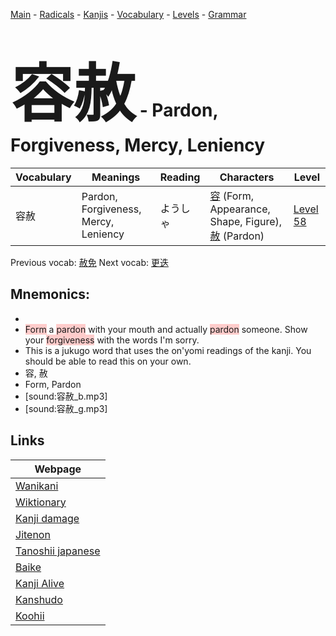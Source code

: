 <style> bigfont {font-size: 100px}</style>
[Main](../README.md) -
[Radicals](../radicals.md) -
[Kanjis](../kanjis.md) -
[Vocabulary](../vocabulary.md) -
[Levels](../levels.md) -
[Grammar](../grammar.md)
# <bigfont> 容赦</bigfont> - Pardon, Forgiveness, Mercy, Leniency 

| Vocabulary | Meanings | Reading | Characters | Level |
| --- | --- | --- | --- | --- |
| 容赦 | Pardon, Forgiveness, Mercy, Leniency | ようしゃ |  [容](../kanjis/容.md) (Form, Appearance, Shape, Figure), [赦](../kanjis/赦.md) (Pardon) | [Level 58](../levels/wk_level58.md) |

Previous vocab: [赦免](赦免.md) Next vocab: [更迭](更迭.md) 

## Mnemonics:

* 
* <span style="background-color:#ffcccb"> Form</span> a <span style="background-color:#ffcccb"> pardon</span> with your mouth and actually <span style="background-color:#ffcccb"> pardon</span> someone. Show your <span style="background-color:#ffcccb"> forgiveness</span> with the words I'm sorry.
* This is a jukugo word that uses the on'yomi readings of the kanji. You should be able to read this on your own.
* 容, 赦
* Form, Pardon
* [sound:容赦_b.mp3]
* [sound:容赦_g.mp3]


## Links 

| Webpage |
| --- |
| [Wanikani          ](https://www.wanikani.com/kanji/容赦) |
| [Wiktionary        ](https://en.wiktionary.org/wiki/容赦) |
| [Kanji damage      ](http://www.kanjidamage.com/kanji/search?utf8=✓&q=容赦) |
| [Jitenon           ](https://jitenon.com/kanji/容赦) |
| [Tanoshii japanese ](https://www.tanoshiijapanese.com/dictionary/kanji.cfm?k=容赦) |
| [Baike             ](https://baike.baidu.com/item/容赦) |
| [Kanji Alive       ](https://app.kanjialive.com/容赦) |
| [Kanshudo          ](https://www.kanshudo.com/searchmn?q=容赦) |
| [Koohii            ](https://kanji.koohii.com/study/kanji/容赦) |
